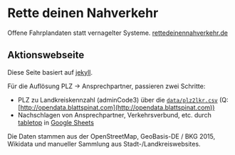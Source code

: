# Rette deinen Nahverkehr

Offene Fahrplandaten statt vernagelter Systeme.
[rettedeinennahverkehr.de](https://rettedeinennahverkehr.de/)

## Aktionswebseite

Diese Seite basiert auf [jekyll](https://jekyllrb.com).

Für die Auflösung PLZ -> Ansprechpartner, passieren zwei Schritte:
* PLZ zu Landkreiskennzahl (adminCode3) über die [`data/plz2lkr.csv`](data/plz2lkr.csv) (Q: [http://opendata.blattspinat.com](http://opendata.blattspinat.com))
* Nachschlagen von Ansprechpartner, Verkehrsverbund, etc. durch [tabletop](https://github.com/jsoma/tabletop) in [Google Sheets](https://docs.google.com/spreadsheets/d/1MNPMJGdsoKYNwmdMAE3R8rZSO0B5jxrtlvadrFfMyQ8/pubhtml)

Die Daten stammen aus der OpenStreetMap, GeoBasis-DE / BKG 2015, Wikidata und manueller Sammlung aus Stadt-/Landkreiswebsites.
